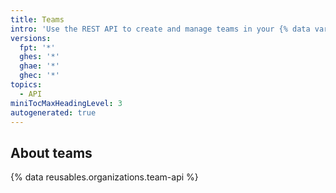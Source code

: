 ```yaml
---
title: Teams
intro: 'Use the REST API to create and manage teams in your {% data variables.product.product_name %} organization.'
versions:
  fpt: '*'
  ghes: '*'
  ghae: '*'
  ghec: '*'
topics:
  - API
miniTocMaxHeadingLevel: 3
autogenerated: true
---
```


## About teams

{% data reusables.organizations.team-api %}


<!-- Content after this section is automatically generated -->
